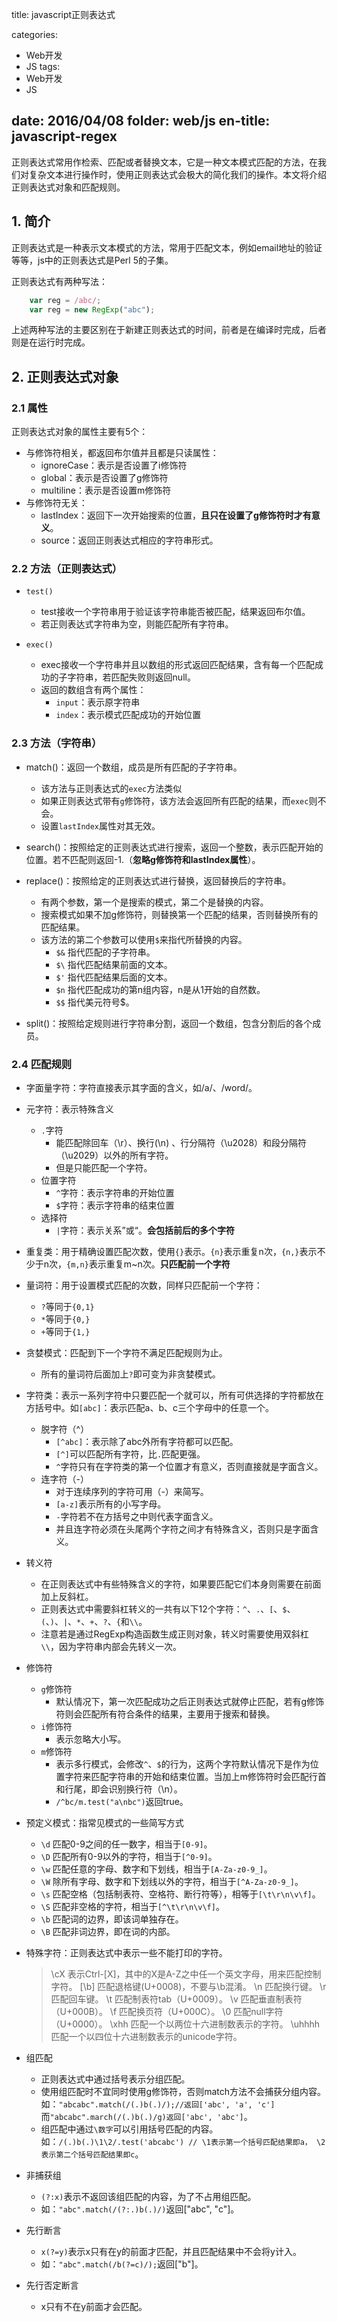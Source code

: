 ﻿title: javascript正则表达式

categories:
- Web开发
- JS
tags:
- Web开发
- JS

date: 2016/04/08
folder: web/js
en-title: javascript-regex
---

正则表达式常用作检索、匹配或者替换文本，它是一种文本模式匹配的方法，在我们对复杂文本进行操作时，使用正则表达式会极大的简化我们的操作。本文将介绍正则表达式对象和匹配规则。
<!--more-->

## 1. 简介
正则表达式是一种表示文本模式的方法，常用于匹配文本，例如email地址的验证等等，js中的正则表达式是Perl 5的子集。

正则表达式有两种写法：

```javascript
    var reg = /abc/;
    var reg = new RegExp("abc");
```
上述两种写法的主要区别在于新建正则表达式的时间，前者是在编译时完成，后者则是在运行时完成。

## 2. 正则表达式对象
### 2.1 属性
正则表达式对象的属性主要有5个：

* 与修饰符相关，都返回布尔值并且都是只读属性：
    * ignoreCase：表示是否设置了i修饰符
    * global：表示是否设置了g修饰符
    * multiline：表示是否设置m修饰符
* 与修饰符无关：
    * lastIndex：返回下一次开始搜索的位置，**且只在设置了g修饰符时才有意义**。
    * source：返回正则表达式相应的字符串形式。

### 2.2 方法（正则表达式）

* `test()`
    * test接收一个字符串用于验证该字符串能否被匹配，结果返回布尔值。
    * 若正则表达式字符串为空，则能匹配所有字符串。

* `exec()`
    * exec接收一个字符串并且以数组的形式返回匹配结果，含有每一个匹配成功的子字符串，若匹配失败则返回null。
    * 返回的数组含有两个属性：
        * `input`：表示原字符串
        * `index`：表示模式匹配成功的开始位置

### 2.3 方法（字符串）

* match()：返回一个数组，成员是所有匹配的子字符串。
    * 该方法与正则表达式的`exec`方法类似
    * 如果正则表达式带有`g`修饰符，该方法会返回所有匹配的结果，而`exec`则不会。
    * 设置`lastIndex`属性对其无效。
* search()：按照给定的正则表达式进行搜索，返回一个整数，表示匹配开始的位置。若不匹配则返回-1.（**忽略g修饰符和lastIndex属性**）。
* replace()：按照给定的正则表达式进行替换，返回替换后的字符串。
    * 有两个参数，第一个是搜索的模式，第二个是替换的内容。
    * 搜索模式如果不加g修饰符，则替换第一个匹配的结果，否则替换所有的匹配结果。
    * 该方法的第二个参数可以使用`$`来指代所替换的内容。
        * `$&` 指代匹配的子字符串。
        * `$\` 指代匹配结果前面的文本。
        * `$'` 指代匹配结果后面的文本。
        * `$n` 指代匹配成功的第n组内容，n是从1开始的自然数。
        * `$$` 指代美元符号$。


* split()：按照给定规则进行字符串分割，返回一个数组，包含分割后的各个成员。

### 2.4 匹配规则

* 字面量字符：字符直接表示其字面的含义，如/a/、/word/。
* 元字符：表示特殊含义
    * `.`字符
        * 能匹配除回车（\r）、换行(\n) 、行分隔符（\u2028）和段分隔符（\u2029）以外的所有字符。
        * 但是只能匹配一个字符。
    * 位置字符
        * `^`字符：表示字符串的开始位置
        * `$`字符：表示字符串的结束位置
    * 选择符
        * `|`字符：表示关系”或“。**会包括前后的多个字符**
 * 重复类：用于精确设置匹配次数，使用`{}`表示。`{n}`表示重复n次，`{n,}`表示不少于n次，`{m,n}`表示重复m~n次。**只匹配前一个字符**
* 量词符：用于设置模式匹配的次数，同样只匹配前一个字符：
    * `?`等同于`{0,1}`
    * `*`等同于`{0,}`
    * `+`等同于`{1,}`
* 贪婪模式：匹配到下一个字符不满足匹配规则为止。
    * 所有的量词符后面加上`?`即可变为非贪婪模式。
* 字符类：表示一系列字符中只要匹配一个就可以，所有可供选择的字符都放在方括号中。如`[abc]`：表示匹配a、b、c三个字母中的任意一个。
    * 脱字符（^）
        * `[^abc]`：表示除了abc外所有字符都可以匹配。
        * `[^]`可以匹配所有字符，比`.`匹配更强。
        * `^`字符只有在字符类的第一个位置才有意义，否则直接就是字面含义。
    * 连字符（-）
        * 对于连续序列的字符可用（-）来简写。
        * `[a-z]`表示所有的小写字母。
        * `-`字符若不在方括号之中则代表字面含义。
        * 并且连字符必须在头尾两个字符之间才有特殊含义，否则只是字面含义。
* 转义符
    * 在正则表达式中有些特殊含义的字符，如果要匹配它们本身则需要在前面加上反斜杠。
    * 正则表达式中需要斜杠转义的一共有以下12个字符：`^`、`.`、`[`、`$`、`(`、`)`、`|`、`*`、`+`、`?`、`{`和`\\`。
    * 注意若是通过RegExp构造函数生成正则对象，转义时需要使用双斜杠`\\`，因为字符串内部会先转义一次。
* 修饰符
    * `g`修饰符
        * 默认情况下，第一次匹配成功之后正则表达式就停止匹配，若有g修饰符则会匹配所有符合条件的结果，主要用于搜索和替换。
    * `i`修饰符
        * 表示忽略大小写。
    * `m`修饰符
        * 表示多行模式，会修改`^`、`$`的行为，这两个字符默认情况下是作为位置字符来匹配字符串的开始和结束位置。当加上m修饰符时会匹配行首和行尾，即会识别换行符（\n）。
        * `/^bc/m.test("a\nbc")`返回true。
* 预定义模式：指常见模式的一些简写方式
    * `\d` 匹配0-9之间的任一数字，相当于`[0-9]`。
    * `\D` 匹配所有0-9以外的字符，相当于`[^0-9]`。
    * `\w` 匹配任意的字母、数字和下划线，相当于`[A-Za-z0-9_]`。
    * `\W` 除所有字母、数字和下划线以外的字符，相当于`[^A-Za-z0-9_]`。
    * `\s` 匹配空格（包括制表符、空格符、断行符等），相等于`[\t\r\n\v\f]`。
    * `\S` 匹配非空格的字符，相当于`[^\t\r\n\v\f]`。
    * `\b` 匹配词的边界，即该词单独存在。
    * `\B` 匹配非词边界，即在词的内部。
* 特殊字符：正则表达式中表示一些不能打印的字符。
    > \cX 表示Ctrl-[X]，其中的X是A-Z之中任一个英文字母，用来匹配控制字符。
    [\b] 匹配退格键(U+0008)，不要与\b混淆。
    \n 匹配换行键。
    \r 匹配回车键。
    \t 匹配制表符tab（U+0009）。
    \v 匹配垂直制表符（U+000B）。
    \f 匹配换页符（U+000C）。
    \0 匹配null字符（U+0000）。
    \xhh 匹配一个以两位十六进制数表示的字符。
    \uhhhh 匹配一个以四位十六进制数表示的unicode字符。

* 组匹配
    * 正则表达式中通过括号表示分组匹配。
    * 使用组匹配时不宜同时使用g修饰符，否则match方法不会捕获分组内容。如：`"abcabc".match(/(.)b(.)/);//返回['abc', 'a', 'c']`而`"abcabc".march(/(.)b(.)/g)返回['abc', 'abc']`。
    * 组匹配中通过`\数字`可以引用括号匹配的内容。如：`/(.)b(.)\1\2/.test('abcabc') // \1表示第一个括号匹配结果即a， \2表示第二个括号匹配结果即c`。
* 非捕获组
    * `(?:x)`表示不返回该组匹配的内容，为了不占用组匹配。
    * 如：`"abc".match(/(?:.)b(.)/)`返回["abc", "c"]。
* 先行断言
    * `x(?=y)`表示x只有在y的前面才匹配，并且匹配结果中不会将y计入。
    * 如：`"abc".match(/b(?=c)/);`返回["b"]。
* 先行否定断言
    * x只有不在y前面才会匹配。



